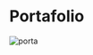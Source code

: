 # Portafolio

![porta](https://user-images.githubusercontent.com/67718246/94352146-f4c15400-0026-11eb-8d22-50a4488835f7.png)
